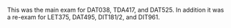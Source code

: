 This was the main exam for DAT038, TDA417, and DAT525.
In addition it was a re-exam for LET375, DAT495, DIT181/2, and DIT961.
